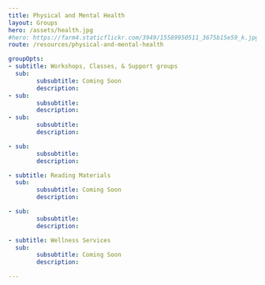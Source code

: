 ```yaml
---
title: Physical and Mental Health
layout: Groups
hero: /assets/health.jpg
#hero: https://farm4.staticflickr.com/3949/15589950511_3675b15e59_k.jpg
route: /resources/physical-and-mental-health

groupOpts:
- subtitle: Workshops, Classes, & Support groups
  sub: 
        subsubtitle: Coming Soon
        description:
- sub: 
        subsubtitle: 
        description:
- sub:
        subsubtitle:
        description:

- sub:
        subsubtitle:
        description:

- subtitle: Reading Materials
  sub:
        subsubtitle: Coming Soon
        description:

- sub:
        subsubtitle: 
        description:

- subtitle: Wellness Services
  sub:
        subsubtitle: Coming Soon
        description:

---
```

